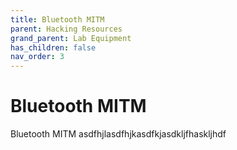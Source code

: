 ```yaml
---
title: Bluetooth MITM
parent: Hacking Resources
grand_parent: Lab Equipment
has_children: false
nav_order: 3
---
```


# Bluetooth MITM

Bluetooth MITM asdfhjlasdfhjkasdfkjasdkljfhaskljhdf
